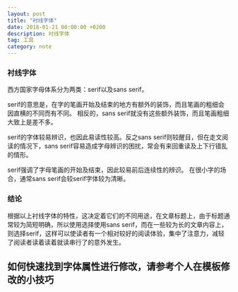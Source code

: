 ```yaml
---
layout: post
title: "衬线字体"
date: 2018-01-21 00:00:00 +0200
description: 衬线字体
tag: 工具 
category: note 
---
```


### 衬线字体

西方国家字母体系分为两类：serif以及sans serif。

serif的意思是，在字的笔画开始及结束的地方有额外的装饰，而且笔画的粗细会因直横的不同而有不同。
相反的，sans serif就没有这些额外装饰，而且笔画粗细大致上是差不多。

serif的字体较易辨识，也因此易读性较高。反之sans serif则较醒目，但在走文阅读的情况下，sans serif容易造成字母辨识的困扰，常会有来回重读及上下行错乱的情形。

serif强调了字母笔画的开始及结束，因此较易前后连续性的辨识。
在很小字的场合，通常sans serif会较serif字体较为清晰。

### 结论

根据以上衬线字体的特性，这决定着它们的不同用途，在文章标题上，由于标题通常较为简短明确，所以使用选择使用sans serif，而在一些较为长的文章内容上，则选择serif，这样可以使读者有一个相对较好的阅读体验，集中了注意力，减轻了阅读者读着读着就读串行了的意外发生。

## 如何快速找到字体属性进行修改，请参考个人在模板修改的小技巧


